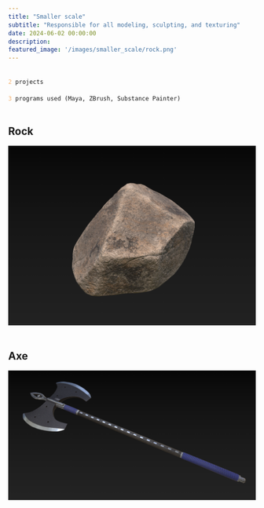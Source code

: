 ```yaml
---
title: "Smaller scale"
subtitle: "​Responsible for all modeling, sculpting, and texturing"
date: 2024-06-02 00:00:00
description: 
featured_image: '/images/smaller_scale/rock.png'
---
```


<code>
<span style="color: #F5B373">2</span> projects<br/>
<span style="color: #F5B373">3</span> programs used (Maya, ZBrush, Substance Painter)
</code>



<br/>

## Rock 

<div class="gallery" data-columns="1">
	<img src="/images/smaller_scale/rock.png">
</div>



<br/>

## Axe 

<div class="gallery" data-columns="1">
	<img src="/images/smaller_scale/axe.png">
</div>